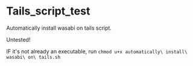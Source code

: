 # Tails_script_test
Automatically install wasabi on tails script.

Untested!

IF it's not already an executable, run `chmod u+x automatically\ install\ wasabi\ on\ tails.sh`
